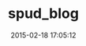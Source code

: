 ---
layout: post
title:  "spud_blog"
repo:   "davydotcom/spud_blog"
date:   2015-02-18 17:05:12
gemurl: http://github.com/davydotcom/spud_blog
---